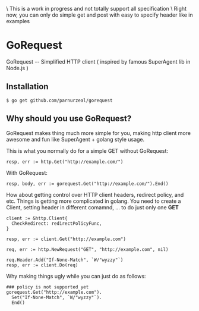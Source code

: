 \\ This is a work in progress and not totally support all specification
\\ Right now, you can only do simple get and post with easy to specify header like in examples

GoRequest
=========

GoRequest -- Simplified HTTP client ( inspired by famous SuperAgent lib in Node.js )

## Installation

```
$ go get github.com/parnurzeal/gorequest
```

## Why should you use GoRequest?

GoRequest makes thing much more simple for you, making http client more awesome and fun like SuperAgent + golang style usage.

This is what you normally do for a simple GET without GoRequest:

```
resp, err := http.Get("http://example.com/")
```

With GoRequest:

```
resp, body, err := gorequest.Get("http://example.com/").End()
```

How about getting control over HTTP client headers, redirect policy, and etc. Things is getting more complicated in golang. You need to create a Client, setting header in different comamnd, ... to do just only one __GET__

```
client := &http.Client{
  CheckRedirect: redirectPolicyFunc,
}

resp, err := client.Get("http://example.com")

req, err := http.NewRequest("GET", "http://example.com", nil)

req.Header.Add("If-None-Match", `W/"wyzzy"`)
resp, err := client.Do(req)
```

Why making things ugly while you can just do as follows:

```
### policy is not supported yet
gorequest.Get("http://example.com").
  Set("If-None-Match", `W/"wyzzy"`).
  End()
```

